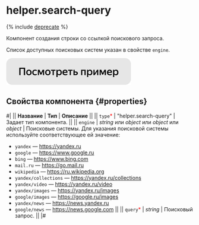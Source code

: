# helper.search-query

{% include [deprecate](../../_includes/deprecate.md) %}

Компонент создания строки со ссылкой поискового запроса.

Список доступных поисковых систем указан в свойстве `engine`.

[![Посмотреть пример в песочнице](../_images/buttons/view-example.svg)](https://ya.cc/t/gIsoTol83tz2S8)

## Свойства компонента {#properties}

#|
|| **Название** | **Тип** | **Описание** ||
|| `type`<span style="color: red">\*</span> | "helper.search-query" | Задает тип компонента. ||
|| `engine` | _string_ или _object_ или _object_ или _object_ | Поисковые системы. Для указания поисковой системы используйте соответствующее ей значение:

- `yandex` — https://yandex.ru
- `google` — https://www.google.ru
- `bing` — https://www.bing.com
- `mail.ru` — https://go.mail.ru
- `wikipedia` — https://ru.wikipedia.org
- `yandex/collections` — https://yandex.ru/collections
- `yandex/video` — https://yandex.ru/video
- `yandex/images` — https://yandex.ru/images
- `google/images` — https://google.ru/images
- `yandex/news` — https://news.yandex.ru
- `google/news` — https://news.google.com
  ||
  || `query`<span style="color: red">\*</span> | _string_ | Поисковый запрос. ||
  |#
